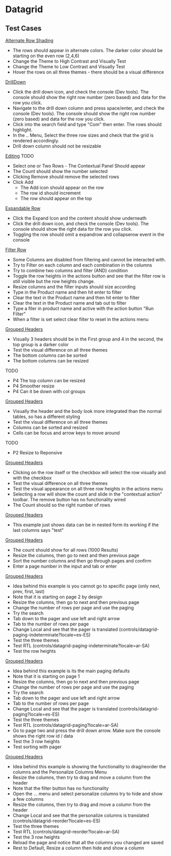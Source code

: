 # Datagrid

## Test Cases

[Alternate Row Shading](controls/datagrid-alternate-row-shading)

 - The rows should appear in alternate colors. The darker color should be starting on the even row (2,4,6)
 - Change the Theme to High Contrast and Visually Test
 - Change the Theme to Low Contrast and Visually Test
 - Hover the rows on all three themes - there should be a visual difference

[DrillDown](controls/datagrid-drilldown)

 - Click the drill down icon, and check the console (Dev tools). The console should show the right row number (zero based) and data for the row you click.
 - Navigate to the drill down column and press space/enter, and check the console (Dev tools). The console should show the right row number (zero based) and data for the row you click.
 - Click into the search field and type "Com" then enter. The rows should highlight.
 - In the .. Menu, Select the three row sizes and check that the grid is rendered accordingly.
 - Drill down column should not be resizable

[Editing](controls/datagrid-editable) TODO

 - Select one or Two Rows - The Contextual Panel Should appear
  - The Count should show the number selected
  - Clicking Remove should remove the selected rows
 - Click Add
   - The Add icon should appear on the row
   - The row id should increment
   - The row should appear on the top

[Expandable Row](controls/datagrid-expandable-row)

 - Click the Expand Icon and the content should show underneath
 - Click the drill down icon, and check the console (Dev tools). The console should show the right data for the row you click.
 - Toggling the row should omit a expandrow and collapserow event in the console

[Filter Row](controls/datagrid-filter)

 - Some Columns are disabled from filtering and cannot be interacted with.
 - Try to Filter on each column and each combination in the columns
 - Try to combine two columns and filter (AND) condition
 - Toggle the row heights in the actions button and see that the filter row is still visible but the row heights change.
 - Resize columns and the filter inputs should size according
 - Type in the Product name and then hit enter to filter
 - Clear the text in the Product name and then hit enter to filter
 - Clear the text in the Product name and tab out to filter
 - Type a filer in product name and active with the action button "Run Filter"
 - When a filter is set select clear filter to reset in the actions menu

[Grouped Headers](controls/datagrid-grouped-headers)
- Visually 3 headers should be in the First group and 4 in the second, the top group is a darker color
- Test the visual difference on all three themes
- The bottom columns can be sorted
- The bottom columns can be resized

TODO
- P4 The top column can be resized
- P4 Smoother resize
- P4 Can it be down with col groups

[Grouped Headers](controls/datagrid-list)
- Visually the header and the body look more integrated than the normal tables, so has a different styling
- Test the visual difference on all three themes
- Columns can be sorted and resized
- Cells can be focus and arrow keys to move around

TODO
- P2 Resize to Reponsive

[Grouped Headers](controls/datagrid-multiselect)
- Clicking on the row itself or the checkbox will select the row visually and with the checkbox
- Test the visual difference on all three themes
- Test the visual appearance on all three row heights in the actions menu
- Selecting a row will show the count and slide in the "contextual action" toolbar. The remove button has no functionality wired
- The Count should so the right number of rows

[Grouped Headers](controls/datagrid-nested-objects)
- This example just shows data can be in nested form its working if the last columns says "test"

[Grouped Headers](controls/datagrid-paging-client-side)
- The count should show for all rows (1000 Results)
- Resize the columns, then go to next and then previous page
- Sort the number columns and then go through pages and confirm
- Enter a page number in the input and tab or enter

[Grouped Headers](controls/datagrid-indeterminate)
- Idea behind this example is you cannot go to specific page (only next, prev, first, last)
- Note that it is starting on page 2 by design
- Resize the columns, then go to next and then previous page
- Change the number of rows per page and use the paging
- Try the search
- Tab down to the pager and use left and right arrow
- Tab to the number of rows per page
- Change Local and see that the pager is translated (controls/datagrid-paging-indeterminate?locale=es-ES)
- Test the three themes
- Test RTL (controls/datagrid-paging-indeterminate?locale=ar-SA)
- Test the row heights

[Grouped Headers](controls/datagrid-paging)
- Idea behind this example is its the main paging defaults
- Note that it is starting on page 1
- Resize the columns, then go to next and then previous page
- Change the number of rows per page and use the paging
- Try the search
- Tab down to the pager and use left and right arrow
- Tab to the number of rows per page
- Change Local and see that the pager is translated (controls/datagrid-paging?locale=es-ES)
- Test the three themes
- Test RTL (controls/datagrid-paging?locale=ar-SA)
- Go to page two and press the drill down arrow. Make sure the console shows the right row id / data
- Test the 3 row heights
- Test sorting with pager

[Grouped Headers](controls/datagrid-reorder)
- Idea behind this example is showing the functionality to drag/reorder the columns and the Personalize Columns Menu
- Resize the columns, then try to drag and move a column from the header
- Note that the filter button has no functionality
- Open the ... menu and select personalize columns try to hide and show a few columns
- Resize the columns, then try to drag and move a column from the header
- Change Local and see that the personalize columns is translated (controls/datagrid-reorder?locale=es-ES)
- Test the three themes
- Test RTL (controls/datagrid-reorder?locale=ar-SA)
- Test the 3 row heights
- Reload the page and notice that all the columns you changed are saved
- Rest to Default, Resize a column then hide and show a column
